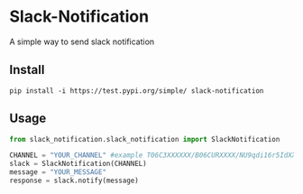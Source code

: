 # Slack-Notification
A simple way to send slack notification

## Install
```
pip install -i https://test.pypi.org/simple/ slack-notification
```

## Usage
```python
from slack_notification.slack_notification import SlackNotification

CHANNEL = "YOUR_CHANNEL" #example T06C3XXXXXX/B06CURXXXX/NU9qdi16r5IdXXXXXXX"
slack = SlackNotification(CHANNEL)
message = "YOUR_MESSAGE"
response = slack.notify(message)
```
